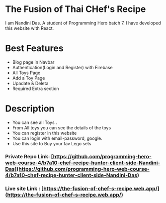 # The Fusion of Thai CHef's Recipe
 I am Nandini Das. A student of Programming Hero batch 7. I have developed this website with React.
# Best Features
* Blog page in Navbar
* Authentication(Login and Register) with Firebase
* All Toys Page
* Add a Toy Page
* Upadate & Deleta
* Required Extra section
# Description
* You can see all Toys .
* From All toys  you can see the details of the toys
* You can register in this website
* You can login with email-password, google.
* Use this site to Buy your fav Lego sets

### Private Repo Link: [https://github.com/programming-hero-web-course-4/b7a10-chef-recipe-hunter-client-side-Nandini-Das](https://github.com/programming-hero-web-course-4/b7a10-chef-recipe-hunter-client-side-Nandini-Das)

### Live site Link : [https://the-fusion-of-chef-s-recipe.web.app/](https://the-fusion-of-chef-s-recipe.web.app/)